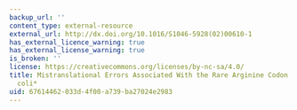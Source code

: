 ```yaml
---
backup_url: ''
content_type: external-resource
external_url: http://dx.doi.org/10.1016/S1046-5928(02)00610-1
has_external_licence_warning: true
has_external_license_warning: true
is_broken: ''
license: https://creativecommons.org/licenses/by-nc-sa/4.0/
title: Mistranslational Errors Associated With the Rare Arginine Codon CGG in *Escherichia
  coli*
uid: 67614462-033d-4f00-a739-ba27024e2983
---
```

